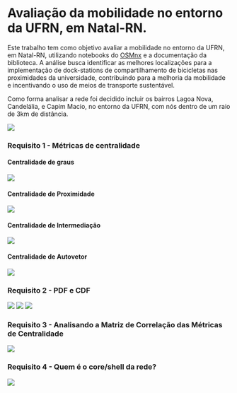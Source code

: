 # Avaliação da mobilidade no entorno da UFRN, em Natal-RN.

Este trabalho tem como objetivo avaliar a mobilidade no entorno da UFRN, em Natal-RN, utilizando notebooks do [OSMnx](https://github.com/gboeing/osmnx) e a documentação da biblioteca. A análise busca identificar as melhores localizações para a implementação de dock-stations de compartilhamento de bicicletas nas proximidades da universidade, contribuindo para a melhoria da mobilidade e incentivando o uso de meios de transporte sustentável.


Como forma analisar a rede foi decidido incluir os bairros Lagoa Nova, Candelália, e Capim Macio, no entorno da UFRN, com nós dentro de um raio de 3km de distância.

![](imagens/1.0.png)
### Requisito 1 - Métricas de centralidade
#### Centralidade de graus

![](imagens/2.0.png)

#### Centralidade de Proximidade

![](imagens/3.0.png)

#### Centralidade de Intermediação

![](imagens/4.0.png)
#### Centralidade de Autovetor
![](imagens/5.0.png)

### Requisito 2 - PDF e CDF
![](imagens/6.0.png)
![](imagens/7.0.png)
![](imagens/8.0.png)


### Requisito 3 - Analisando a Matriz de Correlação das Métricas de Centralidade
![](imagens/9.0.png)

### Requisito 4 - Quem é o core/shell da rede?
![](imagens/10.0.png)
